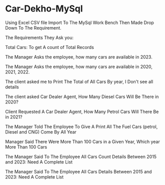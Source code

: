 # Car-Dekho-MySql
Using Excel CSV file Import To The MySql Work Bench Then Made Drop Down To The Requirement.  

The Requirements They Ask you:

Total Cars: To get A count of Total Records

The Manager Asks the employee, how many cars are available in 2023.

The Manager Asks the employee, how many cars are available in 2020, 2021, 2022.

The client asked me to Print The Total of All Cars By year, I Don't see all details

The client asked Car Dealer Agent, How Many Diesel Cars Will Be There in 2020?

Client Requested A Car Dealer Agent, How Many Petrol Cars Will There Be in 2021?

The Manager Told The Employee To Give A Print All The Fuel Cars (petrol, Diesel and CNG) Come By All Year

Manager Said There Were More Than 100 Cars in a Given Year, Which year More Than 100 Cars

The Manager Said To The Employee All Cars Count Details Between 2015 and 2023: Need A Complete List

The Manager Said To The Employee All Cars Details Between 2015 and 2023: Need A Complete List

